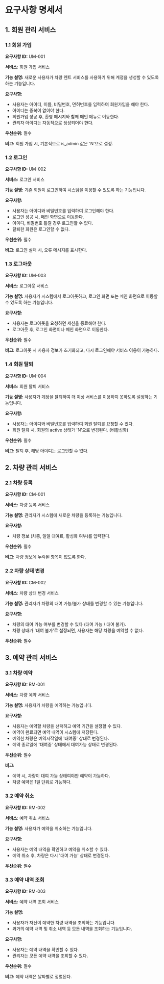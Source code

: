 
# 요구사항 명세서

## 1. 회원 관리 서비스

### 1.1 회원 가입
**요구사항 ID:** UM-001

**서비스:** 회원 가입 서비스

**기능 설명:** 새로운 사용자가 차량 렌트 서비스를 사용하기 위해 계정을 생성할 수 있도록 하는 기능입니다.

**요구사항:**
- 사용자는 아이디, 이름, 비밀번호, 면허번호를 입력하여 회원가입을 해야 한다.
- 아이디는 중복이 없어야 한다.
- 회원가입 성공 후, 환영 메시지와 함께 메인 메뉴로 이동한다.
- 관리자 아이디는 자동적으로 생성되어야 한다.

**우선순위:** 필수

**비고:** 회원 가입 시, 기본적으로 is_admin 값은 'N'으로 설정.

### 1.2 로그인
**요구사항 ID:** UM-002

**서비스:** 로그인 서비스

**기능 설명:** 기존 회원이 로그인하여 시스템을 이용할 수 있도록 하는 기능입니다.

**요구사항:**
- 사용자는 아이디와 비밀번호를 입력하여 로그인해야 한다.
- 로그인 성공 시, 메인 화면으로 이동한다.
- 아이디, 비밀번호 틀릴 경우 로그인할 수 없다.
- 탈퇴한 회원은 로그인할 수 없다.

**우선순위:** 필수

**비고:** 로그인 실패 시, 오류 메시지를 표시한다.

### 1.3 로그아웃
**요구사항 ID:** UM-003

**서비스:** 로그아웃 서비스

**기능 설명:** 사용자가 시스템에서 로그아웃하고, 로그인 화면 또는 메인 화면으로 이동할 수 있도록 하는 기능입니다.

**요구사항:**
- 사용자는 로그아웃을 요청하면 세션을 종료해야 한다.
- 로그아웃 후, 로그인 화면이나 메인 화면으로 이동한다.

**우선순위:** 필수

**비고:** 로그아웃 시 사용자 정보가 초기화되고, 다시 로그인해야 서비스 이용이 가능하다.

### 1.4 회원 탈퇴
**요구사항 ID:** UM-004

**서비스:** 회원 탈퇴 서비스

**기능 설명:** 사용자가 계정을 탈퇴하여 더 이상 서비스를 이용하지 못하도록 설정하는 기능입니다.

**요구사항:**
- 사용자는 아이디와 비밀번호를 입력하여 회원 탈퇴를 요청할 수 있다.
- 회원 탈퇴 시, 회원의 active 상태가 'N'으로 변경된다. (비활성화)

**우선순위:** 필수

**비고:** 탈퇴 후, 해당 아이디는 로그인할 수 없다.

## 2. 차량 관리 서비스

### 2.1 차량 등록
**요구사항 ID:** CM-001

**서비스:** 차량 등록 서비스

**기능 설명:** 관리자가 시스템에 새로운 차량을 등록하는 기능입니다.

**요구사항:**
- 차량 정보 (차종, 일일 대여료, 활성화 여부)를 입력한다.

**우선순위:** 필수

**비고:** 차량 정보에 누락된 항목이 없도록 한다.

### 2.2 차량 상태 변경
**요구사항 ID:** CM-002

**서비스:** 차량 상태 변경 서비스

**기능 설명:** 관리자가 차량의 대여 가능/불가 상태를 변경할 수 있는 기능입니다.

**요구사항:** 
- 차량의 대여 가능 여부를 변경할 수 있다 (대여 가능 / 대여 불가).
- 차량 상태가 '대여 불가'로 설정되면, 사용자는 해당 차량을 예약할 수 없다.

**우선순위:** 필수

## 3. 예약 관리 서비스

### 3.1 차량 예약
**요구사항 ID:** RM-001

**서비스:** 차량 예약 서비스

**기능 설명:** 사용자가 차량을 예약하는 기능입니다.

**요구사항:**
- 사용자는 예약할 차량을 선택하고 예약 기간을 설정할 수 있다.
- 예약이 완료되면 예약 내역이 시스템에 저장된다.
- 예약한 차량은 예약시작일에 '대여중' 상태로 변경된다.
- 예약 종료일에 '대여중' 상태에서 대여가능 상태로 변경된다.

**우선순위:** 필수

**비고:** 
- 예약 시, 차량이 대여 가능 상태여야만 예약이 가능하다.
- 차량 예약은 1일 단위로 가능하다.

### 3.2 예약 취소
**요구사항 ID:** RM-002

**서비스:** 예약 취소 서비스

**기능 설명:** 사용자가 예약을 취소하는 기능입니다.

**요구사항:**
- 사용자는 예약 내역을 확인하고 예약을 취소할 수 있다.
- 예약 취소 후, 차량은 다시 '대여 가능' 상태로 변경된다.

**우선순위:** 필수

### 3.3 예약 내역 조회
**요구사항 ID:** RM-003

**서비스:** 예약 내역 조회 서비스

**기능 설명:**
- 사용자가 자신이 예약한 차량 내역을 조회하는 기능입니다.
- 과거의 예약 내역 및 취소 내역 등 모든 내역을 조회하는 기능입니다.

**요구사항:**
- 사용자는 예약 내역을 확인할 수 있다.
- 관리자는 모든 예약 내역을 조회할 수 있다.

**우선순위:** 필수

**비고:** 예약 내역은 날짜별로 정렬된다.
